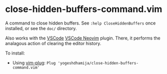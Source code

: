 # close-hidden-buffers-command.vim

A command to close hidden buffers. See `:help CloseHiddenBuffers` once installed, or see the `doc/` directory.

Also works with the [VSCode](https://code.visualstudio.com/) [VSCode Neovim](https://marketplace.visualstudio.com/items?itemName=asvetliakov.vscode-neovim) plugin. There, it performs the analagous action of clearing the editor history.

To install:
- Using [vim-plug](https://github.com/junegunn/vim-plug): `Plug 'yogeshdhamija/close-hidden-buffers-command.vim'`